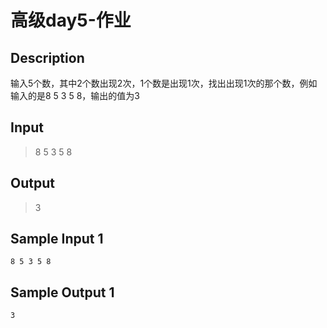 # 高级day5-作业

## Description

输入5个数，其中2个数出现2次，1个数是出现1次，找出出现1次的那个数，例如输入的是8 5 3 5 8，输出的值为3

## Input

> 8 5 3 5 8

## Output

> 3

## Sample Input 1

```text
8 5 3 5 8
```

## Sample Output 1

```text
3
```
